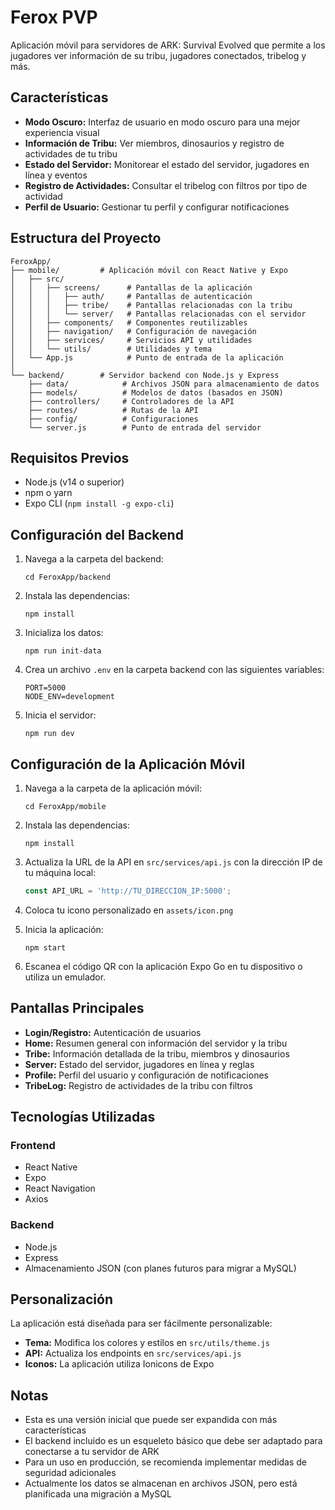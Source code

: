 # Ferox PVP

Aplicación móvil para servidores de ARK: Survival Evolved que permite a los jugadores ver información de su tribu, jugadores conectados, tribelog y más.

## Características

- **Modo Oscuro:** Interfaz de usuario en modo oscuro para una mejor experiencia visual
- **Información de Tribu:** Ver miembros, dinosaurios y registro de actividades de tu tribu
- **Estado del Servidor:** Monitorear el estado del servidor, jugadores en línea y eventos
- **Registro de Actividades:** Consultar el tribelog con filtros por tipo de actividad
- **Perfil de Usuario:** Gestionar tu perfil y configurar notificaciones

## Estructura del Proyecto

```
FeroxApp/
├── mobile/         # Aplicación móvil con React Native y Expo
│   ├── src/
│   │   ├── screens/      # Pantallas de la aplicación
│   │   │   ├── auth/     # Pantallas de autenticación
│   │   │   ├── tribe/    # Pantallas relacionadas con la tribu
│   │   │   └── server/   # Pantallas relacionadas con el servidor
│   │   ├── components/   # Componentes reutilizables
│   │   ├── navigation/   # Configuración de navegación
│   │   ├── services/     # Servicios API y utilidades
│   │   └── utils/        # Utilidades y tema
│   └── App.js            # Punto de entrada de la aplicación
│
└── backend/        # Servidor backend con Node.js y Express
    ├── data/            # Archivos JSON para almacenamiento de datos
    ├── models/          # Modelos de datos (basados en JSON)
    ├── controllers/     # Controladores de la API
    ├── routes/          # Rutas de la API
    ├── config/          # Configuraciones
    └── server.js        # Punto de entrada del servidor
```

## Requisitos Previos

- Node.js (v14 o superior)
- npm o yarn
- Expo CLI (`npm install -g expo-cli`)

## Configuración del Backend

1. Navega a la carpeta del backend:
   ```
   cd FeroxApp/backend
   ```

2. Instala las dependencias:
   ```
   npm install
   ```

3. Inicializa los datos:
   ```
   npm run init-data
   ```

4. Crea un archivo `.env` en la carpeta backend con las siguientes variables:
   ```
   PORT=5000
   NODE_ENV=development
   ```

5. Inicia el servidor:
   ```
   npm run dev
   ```

## Configuración de la Aplicación Móvil

1. Navega a la carpeta de la aplicación móvil:
   ```
   cd FeroxApp/mobile
   ```

2. Instala las dependencias:
   ```
   npm install
   ```

3. Actualiza la URL de la API en `src/services/api.js` con la dirección IP de tu máquina local:
   ```javascript
   const API_URL = 'http://TU_DIRECCION_IP:5000';
   ```

4. Coloca tu icono personalizado en `assets/icon.png`

5. Inicia la aplicación:
   ```
   npm start
   ```

6. Escanea el código QR con la aplicación Expo Go en tu dispositivo o utiliza un emulador.

## Pantallas Principales

- **Login/Registro:** Autenticación de usuarios
- **Home:** Resumen general con información del servidor y la tribu
- **Tribe:** Información detallada de la tribu, miembros y dinosaurios
- **Server:** Estado del servidor, jugadores en línea y reglas
- **Profile:** Perfil del usuario y configuración de notificaciones
- **TribeLog:** Registro de actividades de la tribu con filtros

## Tecnologías Utilizadas

### Frontend
- React Native
- Expo
- React Navigation
- Axios

### Backend
- Node.js
- Express
- Almacenamiento JSON (con planes futuros para migrar a MySQL)

## Personalización

La aplicación está diseñada para ser fácilmente personalizable:

- **Tema:** Modifica los colores y estilos en `src/utils/theme.js`
- **API:** Actualiza los endpoints en `src/services/api.js`
- **Iconos:** La aplicación utiliza Ionicons de Expo

## Notas

- Esta es una versión inicial que puede ser expandida con más características
- El backend incluido es un esqueleto básico que debe ser adaptado para conectarse a tu servidor de ARK
- Para un uso en producción, se recomienda implementar medidas de seguridad adicionales
- Actualmente los datos se almacenan en archivos JSON, pero está planificada una migración a MySQL 